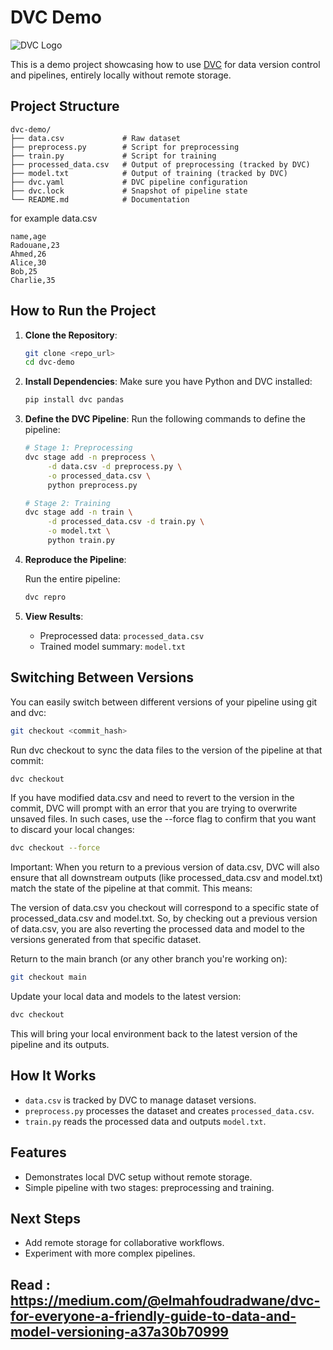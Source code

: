 # DVC Demo

![DVC Logo](https://dvc.org/img/dvc_icon-color--square_vector.svg)

This is a demo project showcasing how to use [DVC](https://dvc.org/) for data version control and pipelines, entirely locally without remote storage.

## Project Structure

```
dvc-demo/
├── data.csv             # Raw dataset
├── preprocess.py        # Script for preprocessing
├── train.py             # Script for training
├── processed_data.csv   # Output of preprocessing (tracked by DVC)
├── model.txt            # Output of training (tracked by DVC)
├── dvc.yaml             # DVC pipeline configuration
├── dvc.lock             # Snapshot of pipeline state
└── README.md            # Documentation
```
for example data.csv
```
name,age
Radouane,23
Ahmed,26
Alice,30
Bob,25
Charlie,35
```
## How to Run the Project

1. **Clone the Repository**:
   ```bash
   git clone <repo_url>
   cd dvc-demo
   ```

2. **Install Dependencies**:
   Make sure you have Python and DVC installed:
   ```bash
   pip install dvc pandas
   ```

4. **Define the DVC Pipeline**:
   Run the following commands to define the pipeline:
   ```bash
   # Stage 1: Preprocessing
   dvc stage add -n preprocess \
        -d data.csv -d preprocess.py \
        -o processed_data.csv \
        python preprocess.py
   
   # Stage 2: Training
   dvc stage add -n train \
        -d processed_data.csv -d train.py \
        -o model.txt \
        python train.py
   ```

4. **Reproduce the Pipeline**:

   Run the entire pipeline:
   ```bash
   dvc repro
   ```

5. **View Results**:
   - Preprocessed data: `processed_data.csv`
   - Trained model summary: `model.txt`


## Switching Between Versions
You can easily switch between different versions of your pipeline using git and dvc:
   ```bash
   git checkout <commit_hash>
   ```
   Run dvc checkout to sync the data files to the version of the pipeline at that commit:
   
   ```bash
   dvc checkout
   ```

If you have modified data.csv and need to revert to the version in the commit, DVC will prompt with an error that you are trying to overwrite unsaved files. In such cases, use the --force flag to confirm that you want to discard your local changes:

   ```bash
   dvc checkout --force
   ```
Important: When you return to a previous version of data.csv, DVC will also ensure that all downstream outputs (like processed_data.csv and model.txt) match the state of the pipeline at that commit. This means:

The version of data.csv you checkout will correspond to a specific state of processed_data.csv and model.txt.
So, by checking out a previous version of data.csv, you are also reverting the processed data and model to the versions generated from that specific dataset.

Return to the main branch (or any other branch you're working on):

   ```bash
   git checkout main
   ```
Update your local data and models to the latest version:
   ```bash
   dvc checkout
   ```
This will bring your local environment back to the latest version of the pipeline and its outputs.

## How It Works

- `data.csv` is tracked by DVC to manage dataset versions.
- `preprocess.py` processes the dataset and creates `processed_data.csv`.
- `train.py` reads the processed data and outputs `model.txt`.

## Features

- Demonstrates local DVC setup without remote storage.
- Simple pipeline with two stages: preprocessing and training.

## Next Steps

- Add remote storage for collaborative workflows.
- Experiment with more complex pipelines.

## Read : https://medium.com/@elmahfoudradwane/dvc-for-everyone-a-friendly-guide-to-data-and-model-versioning-a37a30b70999
